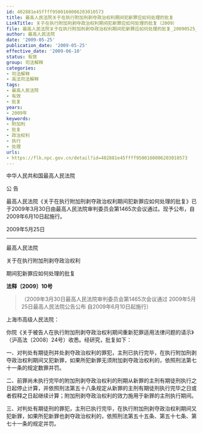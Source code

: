 ```yaml
---
id: 402881e45ffff9500160006203010573
title: 最高人民法院关于在执行附加刑剥夺政治权利期间犯新罪应如何处理的批复
LinkTitle: 关于在执行附加刑剥夺政治权利期间犯新罪应如何处理的批复（2009）
file: 最高人民法院关于在执行附加刑剥夺政治权利期间犯新罪应如何处理的批复_20090525_402881e45ffff9500160006203010573.docx
author: 最高人民法院
date: '2009-05-25'
publication_date: '2009-05-25'
effective_date: '2009-06-10'
status: 有效
group: 司法解释
categories:
- 司法解释
- 高法司法解释
tags:
- 最高人民法院
- 有效
- 批复
years:
- 2009年
keywords:
- 附加刑
- 批复
- 政治权利
- 执行
- 处理
urls:
- https://flk.npc.gov.cn/detail?id=402881e45ffff9500160006203010573
---
```


中华人民共和国最高人民法院

公 告

最高人民法院《关于在执行附加刑剥夺政治权利期间犯新罪应如何处理的批复》已于2009年3月30日由最高人民法院审判委员会第1465次会议通过。现予公布，自2009年6月10日起施行。

2009年5月25日

---

最高人民法院

关于在执行附加刑剥夺政治权利

期间犯新罪应如何处理的批复

**法释〔2009〕10号**

> （2009年3月30日最高人民法院审判委员会第1465次会议通过 2009年5月25日最高人民法院公告公布 自2009年6月10日起施行）

上海市高级人民法院：

你院《关于被告人在执行附加刑剥夺政治权利期间重新犯罪适用法律问题的请示》（沪高法〔2008〕24号）收悉。经研究，批复如下：

一、对判处有期徒刑并处剥夺政治权利的罪犯，主刑已执行完毕，在执行附加刑剥夺政治权利期间又犯新罪，如果所犯新罪无须附加剥夺政治权利的，依照刑法第七十一条的规定数罪并罚。

二、前罪尚未执行完毕的附加刑剥夺政治权利的刑期从新罪的主刑有期徒刑执行之日起停止计算，并依照刑法第五十八条规定从新罪的主刑有期徒刑执行完毕之日或者假释之日起继续计算；附加刑剥夺政治权利的效力施用于新罪的主刑执行期间。

三、对判处有期徒刑的罪犯，主刑已执行完毕，在执行附加刑剥夺政治权利期间又犯新罪，如果所犯新罪也剥夺政治权利的，依照刑法第五十五条、第五十七条、第七十一条的规定并罚。
